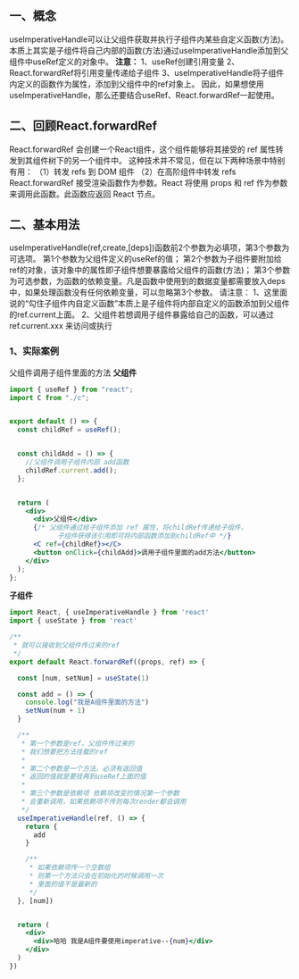 ## 一、概念
useImperativeHandle可以让父组件获取并执行子组件内某些自定义函数(方法)。本质上其实是子组件将自己内部的函数(方法)通过useImperativeHandle添加到父组件中useRef定义的对象中。
**注意：**
1、useRef创建引用变量
2、React.forwardRef将引用变量传递给子组件
3、useImperativeHandle将子组件内定义的函数作为属性，添加到父组件中的ref对象上。
因此，如果想使用useImperativeHandle，那么还要结合useRef、React.forwardRef一起使用。

## 二、回顾React.forwardRef
React.forwardRef 会创建一个React组件，这个组件能够将其接受的 ref 属性转发到其组件树下的另一个组件中。
这种技术并不常见，但在以下两种场景中特别有用：
（1）转发 refs 到 DOM 组件
（2）在高阶组件中转发 refs
React.forwardRef 接受渲染函数作为参数。React 将使用 props 和 ref 作为参数来调用此函数。此函数应返回 React 节点。

## 二、基本用法
useImperativeHandle(ref,create,[deps])函数前2个参数为必填项，第3个参数为可选项。
第1个参数为父组件定义的useRef的值；
第2个参数为子组件要附加给ref的对象，该对象中的属性即子组件想要暴露给父组件的函数(方法)；
第3个参数为可选参数，为函数的依赖变量。凡是函数中使用到的数据变量都需要放入deps中，如果处理函数没有任何依赖变量，可以忽略第3个参数。
请注意：
1、这里面说的“勾住子组件内自定义函数”本质上是子组件将内部自定义的函数添加到父组件的ref.current上面。
2、父组件若想调用子组件暴露给自己的函数，可以通过 ref.current.xxx 来访问或执行
### 1、实际案例
父组件调用子组件里面的方法
**父组件**
```jsx
import { useRef } from "react";
import C from "./c";


export default () => {
  const childRef = useRef();


  const childAdd = () => {
    //父组件调用子组件内部 add函数
    childRef.current.add();
  };


  return (
    <div>
      <div>父组件</div>
      {/* 父组件通过给子组件添加 ref 属性，将childRef传递给子组件，
            子组件获得该引用即可将内部函数添加到childRef中 */}
      <C ref={childRef}></C>
      <button onClick={childAdd}>调用子组件里面的add方法</button>
    </div>
  );
};
```
**子组件**
```jsx
import React, { useImperativeHandle } from 'react'
import { useState } from 'react'

/**
 * 就可以接收到父组件传过来的ref
 */
export default React.forwardRef((props, ref) => {

  const [num, setNum] = useState(1)

  const add = () => {
    console.log("我是A组件里面的方法")
    setNum(num + 1)
  }

  /**
   * 第一个参数是ref，父组件传过来的
   * 我们想要把方法挂载的ref
   * 
   * 第二个参数是一个方法，必须有返回值
   * 返回的值就是要挂再到useRef上面的值
   * 
   * 第三个参数是依赖项 依赖项改变的情况第一个参数
   * 会重新调用，如果依赖项不传则每次render都会调用
   */
  useImperativeHandle(ref, () => {
    return {
      add
    }

    /**
     * 如果依赖项传一个空数组
     * 则第一个方法只会在初始化的时候调用一次
     * 里面的值不是最新的
     */
  }, [num])


  return (
    <div>
      <div>哈哈 我是A组件要使用imperative--{num}</div>
    </div>
  )
})
```
